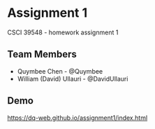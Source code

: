 # Assignment 1
CSCI 39548 - homework assignment 1
## Team Members
- Quymbee Chen - @Quymbee
- William (David) Ullauri - @DavidUllauri
## Demo
https://dq-web.github.io/assignment1/index.html
